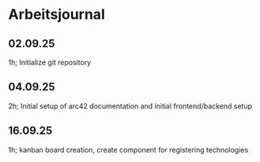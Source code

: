 # Arbeitsjournal

## 02.09.25
1h; Initialize git repository

## 04.09.25
2h; Initial setup of arc42 documentation and initial frontend/backend setup

## 16.09.25
1h; kanban board creation, create component for registering technologies
